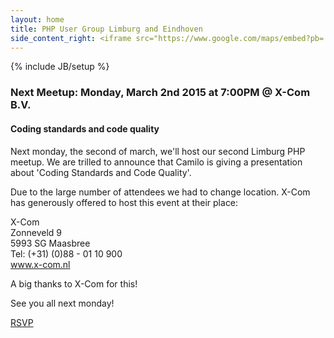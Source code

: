 ```yaml
---
layout: home
title: PHP User Group Limburg and Eindhoven
side_content_right: <iframe src="https://www.google.com/maps/embed?pb=!1m18!1m12!1m3!1d2489.74932793623!2d6.084460000000005!3d51.38928500000001!2m3!1f0!2f0!3f0!3m2!1i1024!2i768!4f13.1!3m3!1m2!1s0x47c745b9dc2e8fdb%3A0xad966bf8b3dd4278!2sX-Com+B.V.+Full-service+Internetbureau!5e0!3m2!1sen!2s!4v1425070590929" width="100%" height="300" frameborder="0" style="border:0"></iframe>
---
```

{% include JB/setup %}

### <span class="glyphicon glyphicon-calendar"></span> Next Meetup: Monday, March 2nd 2015 at 7:00PM @ X-Com B.V.

#### Coding standards and code quality


Next monday, the second of march, we'll host our second Limburg PHP meetup. We are trilled to announce that Camilo  is giving a presentation about 'Coding Standards and Code Quality'.

Due to the large number of attendees we had to change location. X-Com has generously offered to host this event at their place:

X-Com  
Zonneveld 9  
5993 SG Maasbree  
Tel: (+31) (0)88 - 01 10 900  
<a href="http://www.x-com.nl/" target="_blank">www.x-com.nl</a>  

A big thanks to X-Com for this!

See you all next monday!  



<a href="http://www.meetup.com/Limburg-PHP-Meetup/events/220270940/" data-event="220270940" class="mu-rsvp-btn">RSVP</a>
